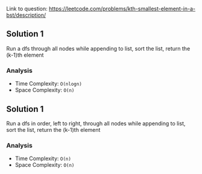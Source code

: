 Link to question: https://leetcode.com/problems/kth-smallest-element-in-a-bst/description/

## Solution 1

Run a dfs through all nodes while appending to list, sort the list, return the (k-1)th element

### Analysis

- Time Complexity: `O(nlogn)`
- Space Complexity: `O(n)`

## Solution 1

Run a dfs in order, left to right, through all nodes while appending to list, sort the list, return the (k-1)th element

### Analysis

- Time Complexity: `O(n)`
- Space Complexity: `O(n)`
